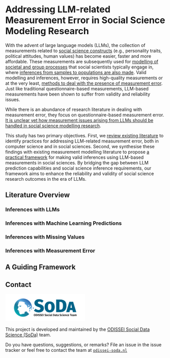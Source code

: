 # Addressing LLM-related Measurement Error in Social Science Modeling Research

With the advent of large language models (LLMs), the collection of measurements related to  <ins>social science constructs</ins> (e.g., personality traits, political attitudes, human values) has become easier, faster and more affordable. These measurements are subsequently used for <ins>modelling of societal and group processes</ins> that social scientists typically engage in, where <ins>inferences from samples to populations are also made</ins>. Valid modelling and inferences, however, requires high-quality measurements or at the very least, <ins>methods to deal with the presence of measurement error</ins>. Just like traditional questionnaire-based measurements, LLM-based measurements have been shown to suffer from validity and reliability issues. 

While there is an abundance of research literature in dealing with measurement error, they focus on questionnaire-based measurement error. <ins>It is unclear yet how measurement issues arising from LLMs should be handled in social science modelling research</ins>. 

This study has two primary objectives. First, we <ins>review existing literature</ins> to identify practices for addressing LLM-related measurement error, both in computer science and in social sciences. Second, we synthesise these findings with existing measurement modelling literature to propose <ins>a practical framework</ins> for making valid inferences using LLM-based measurements in social sciences. By bridging the gap between LLM prediction capabilities and social science inference requirements, our framework aims to enhance the reliability and validity of social science research outcomes in the era of LLMs.

## Literature Overview

### Inferences with LLMs

### Inferences with Machine Learning Predictions

### Inferences with Missing Values

### Inferences with Measurement Error

## A Guiding Framework

## Contact
<img src="./img/soda_logo.png" alt="SoDa logo" width="250px"/>

This project is developed and maintained by the [ODISSEI Social Data
Science (SoDa)](https://odissei-soda.nl) team.

Do you have questions, suggestions, or remarks? File an issue in the
issue tracker or feel free to contact the team at [`odissei-soda.nl`](https://odissei-soda.nl)
